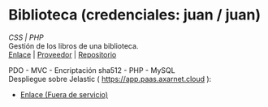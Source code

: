 # Biblioteca (credenciales: juan / juan)
_CSS | PHP_  
Gestión de los libros de una biblioteca.  
[Enlace](crudmvcbiblioteca.42web.io) | [Proveedor](https://app.infinityfree.net/login) | [Repositorio](https://github.com/LuisValles92/CRUD_MVC_Biblioteca)
  
PDO - MVC - Encriptación sha512 - PHP - MySQL  
Despliegue sobre Jelastic ( https://app.paas.axarnet.cloud ):
* [Enlace (Fuera de servicio)](http://env-6120084.es-1.axarnet.cloud)  

